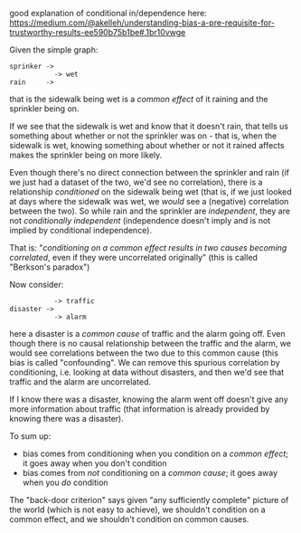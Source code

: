 good explanation of conditional in/dependence here: <https://medium.com/@akelleh/understanding-bias-a-pre-requisite-for-trustworthy-results-ee590b75b1be#.1br10vwge>


Given the simple graph:

```
sprinker ->
           -> wet
rain     ->
```

that is the sidewalk being wet is a _common effect_ of it raining and the sprinkler being on.

If we see that the sidewalk is wet and know that it doesn't rain, that tells us something about whether or not the sprinkler was on - that is, when the sidewalk is wet, knowing something about whether or not it rained affects makes the sprinkler being on more likely.

Even though there's no direct connection between the sprinkler and rain (if we just had a dataset of the two, we'd see no correlation), there is a relationship _conditioned_ on the sidewalk being wet (that is, if we just looked at days where the sidewalk was wet, we _would_ see a (negative) correlation between the two). So while rain and the sprinkler are _independent_, they are not _conditionally independent_ (independence doesn't imply and is not implied by conditional independence).

That is: "_conditioning on a common effect results in two causes becoming correlated_, even if they were uncorrelated originally" (this is called "Berkson's paradox")


Now consider:

```
           -> traffic
disaster ->
           -> alarm
```

here a disaster is a _common cause_ of traffic and the alarm going off. Even though there is no causal relationship between the traffic and the alarm, we would see correlations between the two due to this common cause (this bias is called "confounding". We can remove this spurious correlation by conditioning, i.e. looking at data without disasters, and then we'd see that traffic and the alarm are uncorrelated.

If I know there was a disaster, knowing the alarm went off doesn't give any more information about traffic (that information is already provided by knowing there was a disaster).

To sum up:

- bias comes from conditioning when you condition on a _common effect_; it goes away when you don't condition
- bias comes from _not_ conditioning on a _common cause_; it goes away when you _do_ condition

The "back-door criterion" says given "any sufficiently complete" picture of the world (which is not easy to achieve), we shouldn't condition on a common effect, and we shouldn't condition on common causes.